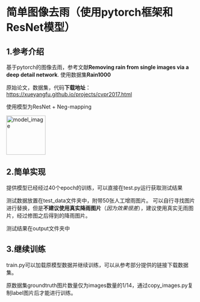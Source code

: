 # 简单图像去雨（使用pytorch框架和ResNet模型）
## 1.参考介绍
基于pytorch的图像去雨，参考文献**Removing rain from single images via a deep detail network**.       使用数据集**Rain1000**

原始论文，数据集，代码**下载地址**：https://xueyangfu.github.io/projects/cvpr2017.html

使用模型为ResNet + Neg-mapping


<img width="104" alt="model_image" src="https://user-images.githubusercontent.com/105830075/169250649-2bf4ed35-324f-48f6-b212-fb0da1f34a3b.png">



## 2.简单实现
提供模型已经经过40个epoch的训练，可以直接在test.py运行获取测试结果

测试数据放置在test_data文件夹中，附带50张人工增雨图片。
可以自行寻找图片进行替换，但是**不建议使用真实降雨图片**（*因为效果很差*），建议使用真实无雨图片，经过修图之后得到的降雨图片。

测试结果在output文件夹中

## 3.继续训练
train.py可以加载原模型数据并继续训练，可以从参考部分提供的链接下载数据集。

原数据集groundtruth图片数量仅为images数量的1/14，通过copy_images.py复制label图片后才能进行训练。

